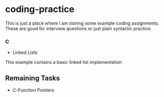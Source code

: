# coding-practice

This is just a place where I am storing some example coding assignments.  These are good for interview questions or just plain syntactic practice.

### C

* Linked Lists

This example contains a basic linked list implementation


## Remaining Tasks

* C-Function Pointers

